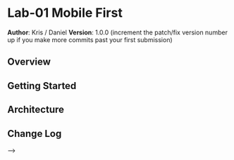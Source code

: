 # Lab-01 Mobile First

**Author**: Kris / Daniel
**Version**: 1.0.0 (increment the patch/fix version number up if you make more commits past your first submission)

## Overview
<!-- Provide a high level overview of what this application is and why you are building it, beyond the fact that it's an assignment for a Code Fellows 301 class. (i.e. What's your problem domain?) -->

## Getting Started
<!-- What are the steps that a user must take in order to build this app on their own machine and get it running? -->

## Architecture
<!-- Provide a detailed description of the application design. What technologies (languages, libraries, etc) you're using, and any other relevant design information. -->

## Change Log
<!-- Use this are to document the iterative changes made to your application as each feature is successfully implemented. Use time stamps. Here's an examples:

08-14-2018 9:26am - The site now has a Meta tag, stylesheet links, along with comments re: clearfix.
08-14-2018 9:31am - 

## Credits and Collaborations
<!-- Give credit (and a link) to other people or resources that helped you build this application. -->
-->